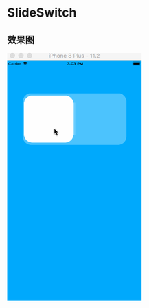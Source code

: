 # SlideSwitch

## 效果图

![](https://github.com/dongxiexidu/SlideSwitch/blob/master/customSwitch.gif)

